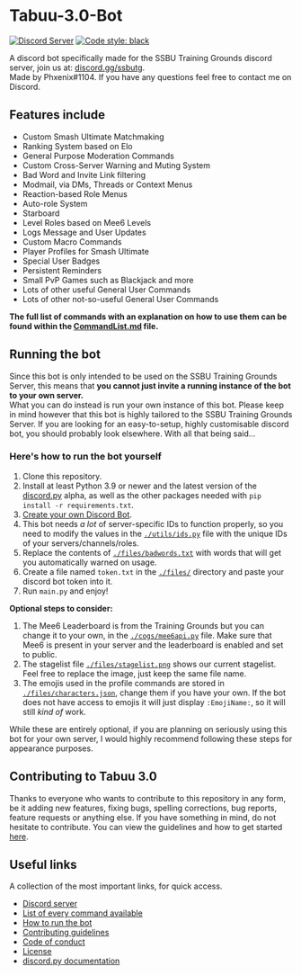 # Tabuu-3.0-Bot  

[![Discord Server](https://discord.com/api/guilds/739299507795132486/embed.png)](https://discord.gg/ssbutg) [![Code style: black](https://img.shields.io/badge/code%20style-black-000000.svg)](https://github.com/psf/black)

A discord bot specifically made for the SSBU Training Grounds discord server, join us at: [discord.gg/ssbutg](https://discord.gg/ssbutg).  
Made by Phxenix#1104. If you have any questions feel free to contact me on Discord.

## Features include

- Custom Smash Ultimate Matchmaking
- Ranking System based on Elo
- General Purpose Moderation Commands
- Custom Cross-Server Warning and Muting System
- Bad Word and Invite Link filtering
- Modmail, via DMs, Threads or Context Menus
- Reaction-based Role Menus
- Auto-role System
- Starboard
- Level Roles based on Mee6 Levels
- Logs Message and User Updates
- Custom Macro Commands
- Player Profiles for Smash Ultimate
- Special User Badges
- Persistent Reminders
- Small PvP Games such as Blackjack and more
- Lots of other useful General User Commands
- Lots of other not-so-useful General User Commands

**The full list of commands with an explanation on how to use them can be found within the [CommandList.md](CommandList.md) file.**

## Running the bot

Since this bot is only intended to be used on the SSBU Training Grounds Server, this means that **you cannot just invite a running instance of the bot to your own server.**  
What you can do instead is run your own instance of this bot. Please keep in mind however that this bot is highly tailored to the SSBU Training Grounds Server. If you are looking for an easy-to-setup, highly customisable discord bot, you should probably look elsewhere. With all that being said...  

### Here's how to run the bot yourself  

1) Clone this repository.  
2) Install at least Python 3.9 or newer and the latest version of the [discord.py](https://github.com/Rapptz/discord.py) alpha, as well as the other packages needed with `pip install -r requirements.txt`.  
3) [Create your own Discord Bot](https://discord.com/developers/applications).  
4) This bot needs *a lot* of server-specific IDs to function properly, so you need to modify the values in the [`./utils/ids.py`](utils/ids.py) file with the unique IDs of your servers/channels/roles.  
5) Replace the contents of [`./files/badwords.txt`](files/badwords.txt) with words that will get you automatically warned on usage.  
6) Create a file named `token.txt` in the [`./files/`](files/) directory and paste your discord bot token into it.  
7) Run `main.py` and enjoy!  

**Optional steps to consider:**  

1) The Mee6 Leaderboard is from the Training Grounds but you can change it to your own, in the [`./cogs/mee6api.py`](cogs/mee6api.py) file. Make sure that Mee6 is present in your server and the leaderboard is enabled and set to public.  
2) The stagelist file [`./files/stagelist.png`](files/stagelist.png) shows our current stagelist. Feel free to replace the image, just keep the same file name.  
3) The emojis used in the profile commands are stored in [`./files/characters.json`](files/characters.json), change them if you have your own. If the bot does not have access to emojis it will just display `:EmojiName:`, so it will still *kind of* work.  

While these are entirely optional, if you are planning on seriously using this bot for your own server, I would highly recommend following these steps for appearance purposes.  

## Contributing to Tabuu 3.0

Thanks to everyone who wants to contribute to this repository in any form, be it adding new features, fixing bugs, spelling corrections, bug reports, feature requests or anything else. If you have something in mind, do not hesitate to contribute.
You can view the guidelines and how to get started [here](.github/CONTRIBUTING.md).  

## Useful links

A collection of the most important links, for quick access.

- [Discord server](https://discord.gg/ssbutg)
- [List of every command available](/CommandList.md)
- [How to run the bot](/README.md#running-the-bot)
- [Contributing guidelines](.github/CONTRIBUTING.md)
- [Code of conduct](.github/CODE_OF_CONDUCT.md)
- [License](/LICENSE)
- [discord.py documentation](https://discordpy.readthedocs.io/en/master/)

